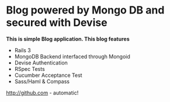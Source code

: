 # Blog powered by Mongo DB and secured with Devise

**This is simple Blog application. This blog features**
* Rails 3
* MongoDB Backend interfaced through Mongoid
* Devise Authentication
* RSpec Tests
* Cucumber Acceptance Test
* Sass/Haml & Compass

http://github.com - automatic!
